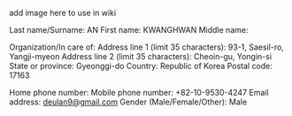 add image here to use in wiki


Last name/Surname: AN
First name: KWANGHWAN
Middle name:

Organization/In care of: 
Address line 1 (limit 35 characters): 93-1, Saesil-ro, Yangji-myeon
Address line 2 (limit 35 characters): Cheoin-gu, Yongin-si 
State or province: Gyeonggi-do
Country: Republic of Korea
Postal code: 17163

Home phone number: 
Mobile phone number: +82-10-9530-4247
Email address: deulan9@gmail.com
Gender (Male/Female/Other): Male
